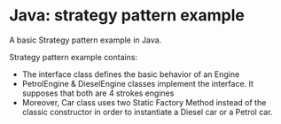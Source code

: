 # Java: strategy pattern example
A basic Strategy pattern example in Java. 

Strategy pattern example contains:
- The interface class defines the basic behavior of an Engine
- PetrolEngine & DieselEngine classes implement the interface. It supposes that both are 4 strokes engines
- Moreover, Car class uses two Static Factory Method instead of the classic constructor in order to instantiate a Diesel car or a Petrol car.
